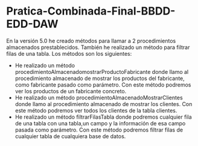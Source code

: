# Pratica-Combinada-Final-BBDD-EDD-DAW
En la versión 5.0 he creado métodos para llamar a 2 procedimientos almacenados prestablecidos. También he realizado un método para filtrar filas de una tabla. Los métodos son los siguientes:
- He realizado un método procedimientoAlmacenadomostrarProductoFabricante donde llamo al procedimiento almacenado de mostrar los productos del fabricante, como fabricante pasado como parámetro. Con este método podremos ver los productos de un fabricante concreto.
- He realizado un método procedimientoAlmacenadoMostrarClientes donde llamo al procedimiento almacenado de mostrar los clientes. Con este método podremos ver todos los clientes de la tabla clientes.
- He realizado un método filtrarFilasTabla donde podremos cualquier fila de una tabla con una tabla,un campo y la información de esa campo pasada como parámetro. Con este método podremos filtrar filas de cualquier tabla de cualquiera base de datos.
